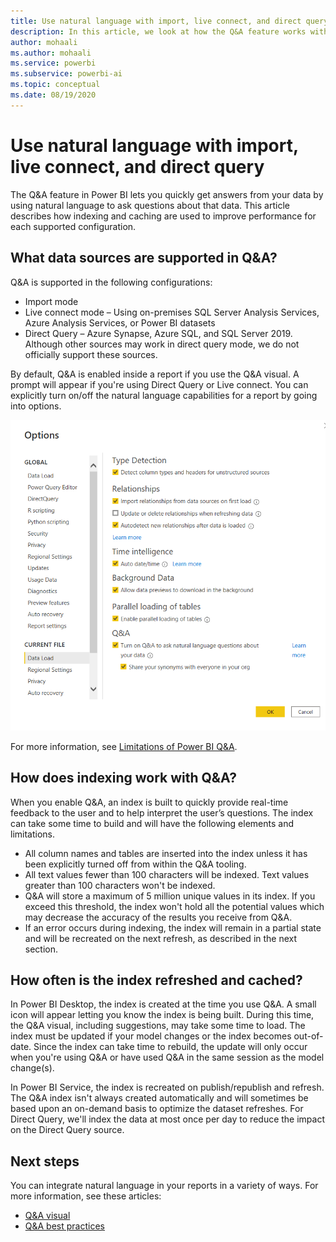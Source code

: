 ```yaml
---
title: Use natural language with import, live connect, and direct query
description: In this article, we look at how the Q&A feature works with the different types of data sources available in Power BI. We'll also look inside the concepts of indexing and caching.
author: mohaali
ms.author: mohaali
ms.service: powerbi
ms.subservice: powerbi-ai
ms.topic: conceptual
ms.date: 08/19/2020
---
```


# Use natural language with import, live connect, and direct query

The Q&A feature in Power BI lets you quickly get answers from your data by using natural language to ask questions about that data. This article describes how indexing and caching are used to improve performance for each supported configuration.

## What data sources are supported in Q&A?

Q&A is supported in the following configurations:

- Import mode
- Live connect mode – Using on-premises SQL Server Analysis Services, Azure Analysis Services, or Power BI datasets
- Direct Query – Azure Synapse, Azure SQL, and SQL Server 2019. Although other sources may work in direct query mode, we do not officially support these sources.

By default, Q&A is enabled inside a report if you use the Q&A visual. A prompt will appear if you're using Direct Query or Live connect. You can explicitly turn on/off the natural language capabilities for a report by going into options.

![Q&A desktop options](media/qna-desktop-options.png)

For more information, see [Limitations of Power BI Q&A](q-and-a-limitations.md).

## How does indexing work with Q&A?

When you enable Q&A, an index is built to quickly provide real-time feedback to the user and to help interpret the user’s questions. The index can take some time to build and will have the following elements and limitations.

- All column names and tables are inserted into the index unless it has been explicitly turned off from within the Q&A tooling.
- All text values fewer than 100 characters will be indexed. Text values greater than 100 characters won't be indexed. 
- Q&A will store a maximum of 5 million unique values in its index. If you exceed this threshold, the index won't hold all the potential values which may decrease the accuracy of the results you receive from Q&A.
- If an error occurs during indexing, the index will remain in a partial state and will be recreated on the next refresh, as described in the next section.

## How often is the index refreshed and cached?

In Power BI Desktop, the index is created at the time you use Q&A. A small icon will appear letting you know the index is being built. During this time, the Q&A visual, including suggestions, may take some time to load. The index must be updated if your model changes or the index becomes out-of-date. Since the index can take time to rebuild, the update will only occur when you're using Q&A or have used Q&A in the same session as the model change(s). 

In Power BI Service, the index is recreated on publish/republish and refresh. The Q&A index isn't always created automatically and will sometimes be based upon an on-demand basis to optimize the dataset refreshes. For Direct Query, we'll index the data at most once per day to reduce the impact on the Direct Query source.

## Next steps

You can integrate natural language in your reports in a variety of ways. For more information, see these articles:

* [Q&A visual](../visuals/power-bi-visualization-q-and-a.md)
* [Q&A best practices](q-and-a-best-practices.md)

